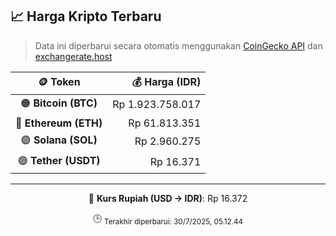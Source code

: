 

<!-- HARGA_KRIPTO -->
## 📈 Harga Kripto Terbaru

> Data ini diperbarui secara otomatis menggunakan [CoinGecko API](https://www.coingecko.com/) dan [exchangerate.host](https://exchangerate.host/)

<div align="center">

| 🪙 Token | 💰 Harga (IDR) |
|:------:|---------------:|
| 🟠 **Bitcoin (BTC)**   | Rp 1.923.758.017 |
| 🔵 **Ethereum (ETH)**  | Rp 61.813.351 |
| 🟣 **Solana (SOL)**    | Rp 2.960.275 |
| 🟢 **Tether (USDT)**   | Rp 16.371 |

---

💱 **Kurs Rupiah (USD → IDR)**: Rp 16.372

🕒 <sub>Terakhir diperbarui: 30/7/2025, 05.12.44</sub>

</div>
<!-- /HARGA_KRIPTO -->